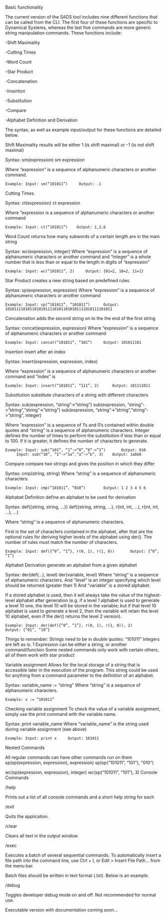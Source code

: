 Basic functionality

The current version of the SADS tool includes nine different functions that can be called from the CLI. The first four of these functions are specific to Dynamical Systems, whereas the last five commands are more generic string manipulation commands.  These functions include: 

-Shift Maximality

-Cutting Times

-Word Count

-Star Product

-Concatenation

-Insertion

-Substitution

-Compare

-Alphabet Definition and Derivation



The syntax, as well as example input/output for these functions are detailed below.

Shift Maximality 
results will be either 1 (is shift maximal) or -1 (is not shift maximal)


Syntax: 
sm(expression) 
sm expression

Where “expression” is a sequence of alphanumeric characters or another command. 

	Example: Input: sm(“101011”)	 Output: -1


Cutting Times

Syntax: 
ct(expression)
ct expression

Where “expression is a sequence of alphanumeric characters or another command

	Example: Input: ct(“101011”)	Output: 1,2,6

Word Count 
returns how many subwords of a certain length are in the main string

Syntax: wc(expression, integer)
Where “expression” is a sequence of alphanumeric characters or another command and “integer” is a whole number that is less than or equal to the length in digits of “expression”

	Example: Input: wc(“101011”, 2)		Output: {01=2, 10=2, 11=1}

Star Product 
creates a new string based on predefined rules

Syntax: sp(expression, expression)
Where “expression” is a sequence of alphanumeric characters or another command
	
	Example: Input: sp(“101011”, “101011”)		Output: 101011110101101010111101011010101111010111101011

Concatenation 
adds the second string on to the the end of the first string

Syntax: 
concat(expression, expression)
Where “expression” is a sequence of alphanumeric characters or another command

	Example: Input: concat(“101011”, “101”)		Output: 101011101

Insertion
insert after an index

Syntax:
insert(expression, expression, index)

Where “expression” is a sequence of alphanumeric characters or another command and “index” is 

	Example: Input: insert(“101011”, “111”, 2)		Output: 101111011

Substitution 
substitute characters of a string with different characters

Syntax:
sub(expression, “string”->”string”)
sub(expression, “string”->”string”,“string”->”string”)
sub(expression, “string”->”string”,“string”->”string”, integer)

Where “expression” is a sequence of 1’s and 0’s contained within double quotes and “string” is a sequence of alphanumeric characters. Integer defines the number of times to perform the substitution if less than or equal to 100. If it is greater, it defines the number of characters to generate.

	Example: Input: sub(“101”, “1”->”0”,”0”->”1”)		Output: 010
		 Input: sub(“10”, “1”->”1a”,”a”->”b”, 3)	Output: 1abb0

Compare 
compare two strings and gives the position in which they differ

Syntax:
cmp(string, string)
Where “string” is a sequence of alphanumeric characters.

	Example: Input: cmp(“101011”, “010”)		Output: 1 2 3 4 5 6

Alphabet Definition
define an alphabet to be used for derivation

Syntax:
def({string, string, ...})
def({string, string, ...}, r(int, int, ...), r(int, int, ...), ...)

Where “string” is a sequence of alphanumeric characters.

First is the set of characters contained in the alphabet, after that are the optional rules for deriving higher levels of the alphabet using der().  The number of rules must match the number of characters.

	Example: Input: def({“0”, “1”}, r(0, 1), r(1, 0))		Output: {“0”, “1”}


Alphabet Derivation
generate an alphabet from a given alphabet

Syntax:
der(def(...), level)
der(variable, level)
Where “string” is a sequence of alphanumeric characters.
And “level” is an integer specifying which level should be returned (greater than 1)
And “variable” is a stored alphabet.

If a stored alphabet is used, then it will always take the value of the highest-level alphabet after generation (e.g. if a level 1 alphabet is used to generate a level 10 one, the level 10 will be stored in the variable; but if that level 10 alphabet is used to generate a level 2, then the variable will retain the level 10 alphabet, even if the der() returns the level 2 version).

	Example: Input: der(def({“0”, “1”}, r(0, 1), r(1, 0)), 2)		Output: {“01”, “10”}



Things to remember:
Strings need to be in double quotes: “101011”
Integers are left as is: 1
Expression can be either a string, or another command/function
Some nested commands only work with certain others, all of them work with star product

Variable assignment
Allows for the local storage of a string that is accessible later in the execution of the program.  This string could be used for anything from a command parameter to the definition of an alphabet.  

Syntax:
variable_name := “string”
Where “string” is a sequence of alphanumeric characters.

	Example: x := “101011”



Checking variable assignment
To check the value of a variable assignment, simply use the print command with the variable name.

Syntax: 
print variable_name 
Where “variable_name” is the string used during variable assignment (see above)

	Example: Input: print x 	Output: 101011  

Nested Commands

All regular commands can have other commands run on them
sp(sp(expression, expression), expression)
sp(sp(“101011”, “101”), “010”)

wc(sp(expression, expression), integer)
wc(sp(“101011”, “101”), 3)
Console Commands

/help

Prints out a list of all console commands and a short help string for each

/exit

Quits the application.

/clear

Clears all text in the output window.

/exec <file path>

Executes a batch of several sequential commands.  To automatically insert a file path into the command line, use Ctrl + I, or Edit > Insert File Path... from the menu bar.

Batch files should be written in text format (.txt).  Below is an example.

/debug

Toggles developer debug mode on and off.  Not recommended for normal use.

Executable version with documentation coming soon...
